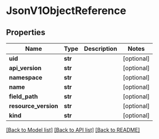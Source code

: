 # JsonV1ObjectReference


## Properties
Name | Type | Description | Notes
------------ | ------------- | ------------- | -------------
**uid** | **str** |  | [optional] 
**api_version** | **str** |  | [optional] 
**namespace** | **str** |  | [optional] 
**name** | **str** |  | [optional] 
**field_path** | **str** |  | [optional] 
**resource_version** | **str** |  | [optional] 
**kind** | **str** |  | [optional] 

[[Back to Model list]](../README.md#documentation-for-models) [[Back to API list]](../README.md#documentation-for-api-endpoints) [[Back to README]](../README.md)



